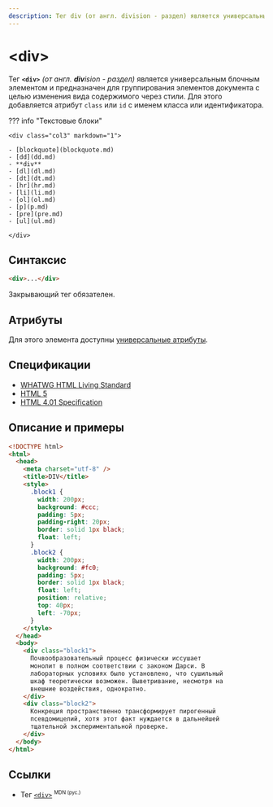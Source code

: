 ```yaml
---
description: Тег div (от англ. division - раздел) является универсальным блочным элементом и предназначен для группирования элементов документа с целью изменения вида содержимого через стили
---
```


# &lt;div&gt;

Тег **`<div>`** _(от англ. **div**ision - раздел)_ является универсальным блочным элементом и предназначен для группирования элементов документа с целью изменения вида содержимого через стили. Для этого добавляется атрибут `class` или `id` с именем класса или идентификатора.

??? info "Текстовые блоки"

    <div class="col3" markdown="1">

    - [blockquote](blockquote.md)
    - [dd](dd.md)
    - **div**
    - [dl](dl.md)
    - [dt](dt.md)
    - [hr](hr.md)
    - [li](li.md)
    - [ol](ol.md)
    - [p](p.md)
    - [pre](pre.md)
    - [ul](ul.md)

    </div>

## Синтаксис

```html
<div>...</div>
```

Закрывающий тег обязателен.

## Атрибуты

Для этого элемента доступны [универсальные атрибуты](uni-attr.md).

## Спецификации

- [WHATWG HTML Living Standard](https://html.spec.whatwg.org/multipage/grouping-content.html#the-div-element)
- [HTML 5](http://www.w3.org/TR/html5/grouping-content.html#the-div-element)
- [HTML 4.01 Specification](http://www.w3.org/TR/html401/struct/global.html#h-7.5.4)

## Описание и примеры

```html
<!DOCTYPE html>
<html>
  <head>
    <meta charset="utf-8" />
    <title>DIV</title>
    <style>
      .block1 {
        width: 200px;
        background: #ccc;
        padding: 5px;
        padding-right: 20px;
        border: solid 1px black;
        float: left;
      }
      .block2 {
        width: 200px;
        background: #fc0;
        padding: 5px;
        border: solid 1px black;
        float: left;
        position: relative;
        top: 40px;
        left: -70px;
      }
    </style>
  </head>
  <body>
    <div class="block1">
      Почвообразовательный процесс физически иссушает
      монолит в полном соответствии с законом Дарси. В
      лабораторных условиях было установлено, что сушильный
      шкаф теоретически возможен. Выветривание, несмотря на
      внешние воздействия, однократно.
    </div>
    <div class="block2">
      Конкреция пространственно трансформирует пирогенный
      псевдомицелий, хотя этот факт нуждается в дальнейшей
      тщательной экспериментальной проверке.
    </div>
  </body>
</html>
```

## Ссылки

- Тег [`<div>`](https://developer.mozilla.org/ru/docs/Web/HTML/Element/div) <sup><small>MDN (рус.)</small></sup>
